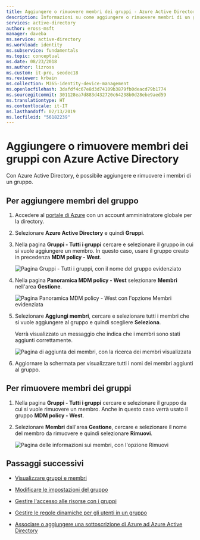 ```yaml
---
title: Aggiungere o rimuovere membri dei gruppi - Azure Active Directory | Microsoft Docs
description: Informazioni su come aggiungere o rimuovere membri di un gruppo con Azure Active Directory.
services: active-directory
author: eross-msft
manager: daveba
ms.service: active-directory
ms.workload: identity
ms.subservice: fundamentals
ms.topic: conceptual
ms.date: 08/23/2018
ms.author: lizross
ms.custom: it-pro, seodec18
ms.reviewer: krbain
ms.collection: M365-identity-device-management
ms.openlocfilehash: 3dafdf4c67e8d3d74109b3879fb0deacd79b1774
ms.sourcegitcommit: 301128ea7d883d432720c64238b0d28ebe9aed59
ms.translationtype: HT
ms.contentlocale: it-IT
ms.lasthandoff: 02/13/2019
ms.locfileid: "56182239"
---
```

# <a name="add-or-remove-group-members-using-azure-active-directory"></a>Aggiungere o rimuovere membri dei gruppi con Azure Active Directory
Con Azure Active Directory, è possibile aggiungere e rimuovere i membri di un gruppo.

## <a name="to-add-group-members"></a>Per aggiungere membri del gruppo

1. Accedere al [portale di Azure](https://portal.azure.com) con un account amministratore globale per la directory.

2. Selezionare **Azure Active Directory** e quindi **Gruppi**.

3. Nella pagina **Gruppi - Tutti i gruppi** cercare e selezionare il gruppo in cui si vuole aggiungere un membro. In questo caso, usare il gruppo creato in precedenza **MDM policy - West**.

    ![Pagina Gruppi - Tutti i gruppi, con il nome del gruppo evidenziato](media/active-directory-groups-members-azure-portal/group-all-groups-screen.png)

4. Nella pagina **Panoramica MDM policy - West** selezionare **Membri** nell'area **Gestione**.

    ![Pagina Panoramica MDM policy - West con l'opzione Membri evidenziata](media/active-directory-groups-members-azure-portal/group-overview-blade.png)

5. Selezionare **Aggiungi membri**, cercare e selezionare tutti i membri che si vuole aggiungere al gruppo e quindi scegliere **Seleziona**.

    Verrà visualizzato un messaggio che indica che i membri sono stati aggiunti correttamente.

    ![Pagina di aggiunta dei membri, con la ricerca dei membri visualizzata](media/active-directory-groups-members-azure-portal/update-members.png)

6. Aggiornare la schermata per visualizzare tutti i nomi dei membri aggiunti al gruppo.

## <a name="to-remove-group-members"></a>Per rimuovere membri dei gruppi

1. Nella pagina **Gruppi - Tutti i gruppi** cercare e selezionare il gruppo da cui si vuole rimuovere un membro. Anche in questo caso verrà usato il gruppo **MDM policy - West**.

2. Selezionare **Membri** dall'area **Gestione**, cercare e selezionare il nome del membro da rimuovere e quindi selezionare **Rimuovi**.

    ![Pagina delle informazioni sui membri, con l'opzione Rimuovi](media/active-directory-groups-members-azure-portal/remove-members-from-group.png)

## <a name="next-steps"></a>Passaggi successivi

- [Visualizzare gruppi e membri](active-directory-groups-view-azure-portal.md)

- [Modificare le impostazioni del gruppo](active-directory-groups-settings-azure-portal.md)

- [Gestire l'accesso alle risorse con i gruppi](active-directory-manage-groups.md)

- [Gestire le regole dinamiche per gli utenti in un gruppo](../users-groups-roles/groups-create-rule.md)

- [Associare o aggiungere una sottoscrizione di Azure ad Azure Active Directory](active-directory-how-subscriptions-associated-directory.md)
